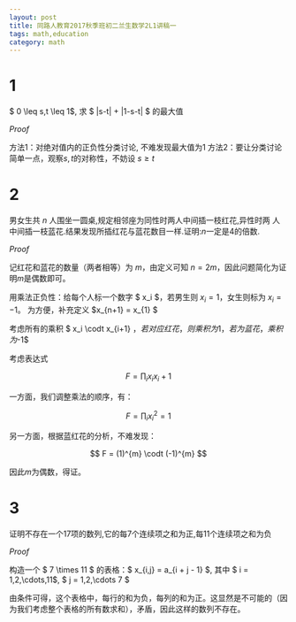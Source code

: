 ```yaml
---
layout: post
title: 同路人教育2017秋季班初二兰生数学2L1讲稿一
tags: math,education
category: math
---
```


# 1

$ 0 \leq s,t \leq 1$, 求 $ |s-t| + |1-s-t| $ 的最大值

*Proof*

方法1：对绝对值内的正负性分类讨论, 不难发现最大值为$1$
方法2：要让分类讨论简单一点，观察$s,t$的对称性，不妨设 $s \geq t$

# 2

男女生共 $n$ 人围坐一圆桌,规定相邻座为同性时两人中间插一枝红花,异性时两
人中间插一枝蓝花.结果发现所插红花与蓝花数目一样.证明:$n$一定是4的倍数.

*Proof*

记红花和蓝花的数量（两者相等）为 $m$，由定义可知 $n = 2m$，因此问题简化为证明$m$是偶数即可。

用乘法正负性：给每个人标一个数字 $ x_i $，若男生则 $x_i = 1$，女生则标为 $x_i = -1$。
为方便，补充定义 $x_{n+1} = x_{1} $

考虑所有的乘积 $ x_i \codt x_{i+1} $，若对应红花，则乘积为$1$，若为蓝花，乘积为$-1$

考虑表达式

$$
    F = \prod_i {x_i}{x_i+1}
$$
    
一方面，我们调整乘法的顺序，有：

$$ 
    F = \prod_i x_i^2 = 1
$$

另一方面，根据蓝红花的分析，不难发现：

$$
    F = (1)^{m} \codt (-1)^{m}
$$

因此$m$为偶数，得证。

# 3

证明不存在一个17项的数列,它的每7个连续项之和为正,每11个连续项之和为负

*Proof*

构造一个 $ 7 \times 11 $ 的表格：$ x_{i,j} = a_{i + j - 1} $, 其中 $ i = 1,2,\cdots,11$,  $ j = 1,2,\cdots 7 $

由条件可得，这个表格中，每行的和为负，每列的和为正。这显然是不可能的（因为我们考虑整个表格的所有数求和），矛盾，因此这样的数列不存在。